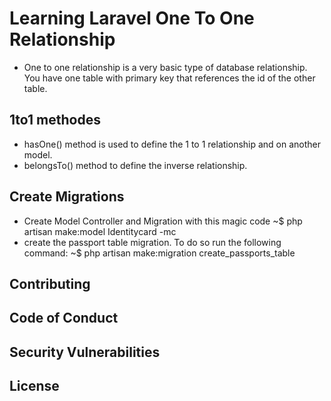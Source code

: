 # Learning Laravel One To One Relationship
* One to one relationship is a very basic type of database relationship. You have one table with primary key that references the id of the other table.

## 1to1 methodes  
* hasOne() method is used to define the 1 to 1 relationship and on another model.
* belongsTo() method to define the inverse relationship.

## Create Migrations
* Create Model Controller and Migration with this magic code
 ~$ php artisan make:model Identitycard -mc
*  create the passport table migration. To do so run the following command:
  ~$ php artisan make:migration create_passports_table



## Contributing

## Code of Conduct


## Security Vulnerabilities


## License
